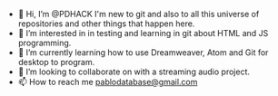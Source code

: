 - 👋 Hi, I’m @PDHACK I'm new to git and also to all this universe of repositories and other things that happen here.
- 👀 I’m interested in in testing and learning in git about HTML and JS programming.
- 🌱 I’m currently learning how to use Dreamweaver, Atom and Git for desktop to program.
- 💞️ I’m looking to collaborate on with a streaming audio project.
- 📫 How to reach me pablodatabase@gmail.com

<!---
PDHACK/PDHACK is a ✨ special ✨ repository because its `README.md` (this file) appears on your GitHub profile.
You can click the Preview link to take a look at your changes.
--->
